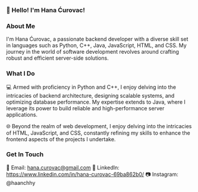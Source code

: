 ### 👋 Hello! I'm Hana Ćurovac!

### About Me

I'm Hana Ćurovac, a passionate backend developer with a diverse skill set in languages such as Python, C++, Java, JavaScript, HTML, and CSS. My journey in the world of software development revolves around crafting robust and efficient server-side solutions.

### What I Do

💻 Armed with proficiency in Python and C++, I enjoy delving into the intricacies of backend architecture, designing scalable systems, and optimizing database performance. My expertise extends to Java, where I leverage its power to build reliable and high-performance server applications.

🌐 Beyond the realm of web development, I enjoy delving into the intricacies of HTML, JavaScript, and CSS, constantly refining my skills to enhance the frontend aspects of the projects I undertake.

### Get In Touch

📧 Email: hana.curovac@gmail.com
🔗 LinkedIn: https://www.linkedin.com/in/hana-curovac-69ba862b0/
📷 Instagram: @haanchhy
